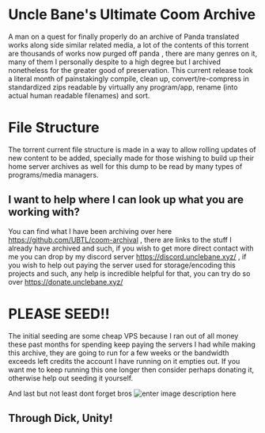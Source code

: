 # Uncle Bane's Ultimate Coom Archive
A man on a quest for finally properly do an archive of Panda translated works along side similar related media, a lot of the contents of this torrent are thousands of works now purged off panda , there are many genres on it, many of them I personally despite to a high degree but I archived nonetheless for the greater good of preservation. This current release took a literal month of painstakingly compile, clean up, convert/re-compress in standardized zips readable by virtually any program/app, rename (into actual human readable filenames) and sort.


# File Structure
The torrent current file structure is made in a way to allow rolling updates of new content to be added, specially made for those wishing to build up their home server archives as well for this dump to be read by many types of programs/media managers.

## I want to help where I can look up what you are working with?
You can find what I have been archiving over here https://github.com/UBTL/coom-archival , there are links to the stuff I already have archived and such, if you wish to get more direct contact with me you can drop by my discord server https://discord.unclebane.xyz/ , if you wish to help out paying the server used for storage/encoding this projects and such, any help is incredible helpful for that, you can try do so over https://donate.unclebane.xyz/

# PLEASE SEED!!
The initial seeding are some cheap VPS because I ran out of all money these past months for spending keep paying the servers I had while making this archive, they are going to run for a few weeks or the bandwidth exceeds left credits the account I have running on it empties out. If you want me to keep running this one longer then consider perhaps donating it, otherwise help out seeding it yourself.

And last but not least dont forget bros
![enter image description here](https://i.imgur.com/10GTWrH.jpg)
## Through Dick, Unity!
